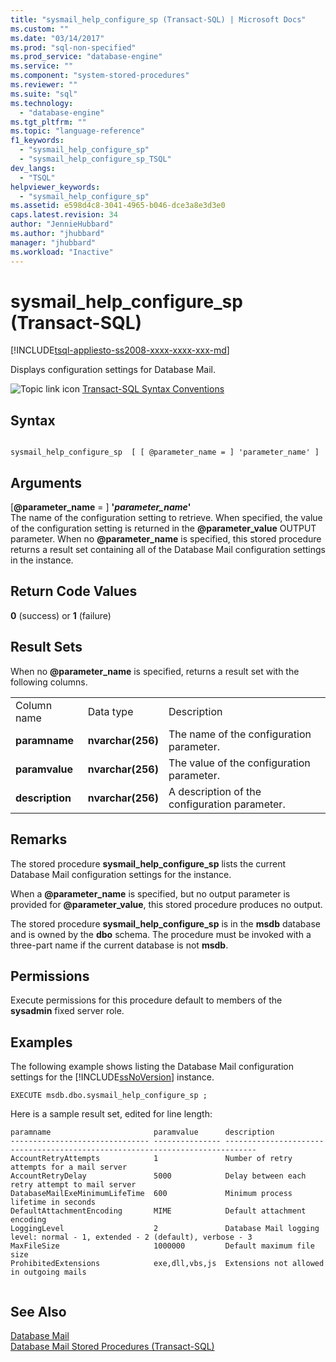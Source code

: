 ```yaml
---
title: "sysmail_help_configure_sp (Transact-SQL) | Microsoft Docs"
ms.custom: ""
ms.date: "03/14/2017"
ms.prod: "sql-non-specified"
ms.prod_service: "database-engine"
ms.service: ""
ms.component: "system-stored-procedures"
ms.reviewer: ""
ms.suite: "sql"
ms.technology: 
  - "database-engine"
ms.tgt_pltfrm: ""
ms.topic: "language-reference"
f1_keywords: 
  - "sysmail_help_configure_sp"
  - "sysmail_help_configure_sp_TSQL"
dev_langs: 
  - "TSQL"
helpviewer_keywords: 
  - "sysmail_help_configure_sp"
ms.assetid: e598d4c8-3041-4965-b046-dce3a8e3d3e0
caps.latest.revision: 34
author: "JennieHubbard"
ms.author: "jhubbard"
manager: "jhubbard"
ms.workload: "Inactive"
---
```

# sysmail_help_configure_sp (Transact-SQL)
[!INCLUDE[tsql-appliesto-ss2008-xxxx-xxxx-xxx-md](../../includes/tsql-appliesto-ss2008-xxxx-xxxx-xxx-md.md)]

  Displays configuration settings for Database Mail.  
  
 ![Topic link icon](../../database-engine/configure-windows/media/topic-link.gif "Topic link icon") [Transact-SQL Syntax Conventions](../../t-sql/language-elements/transact-sql-syntax-conventions-transact-sql.md)  
  
## Syntax  
  
```  
  
sysmail_help_configure_sp  [ [ @parameter_name = ] 'parameter_name' ]  
```  
  
## Arguments  
 [**@parameter_name** = ] **'***parameter_name***'**  
 The name of the configuration setting to retrieve. When specified, the value of the configuration setting is returned in the **@parameter_value** OUTPUT parameter. When no **@parameter_name** is specified, this stored procedure returns a result set containing all of the Database Mail configuration settings in the instance.  
  
## Return Code Values  
 **0** (success) or **1** (failure)  
  
## Result Sets  
 When no **@parameter_name** is specified, returns a result set with the following columns.  
  
||||  
|-|-|-|  
|Column name|Data type|Description|  
|**paramname**|**nvarchar(256)**|The name of the configuration parameter.|  
|**paramvalue**|**nvarchar(256)**|The value of the configuration parameter.|  
|**description**|**nvarchar(256)**|A description of the configuration parameter.|  
  
## Remarks  
 The stored procedure **sysmail_help_configure_sp** lists the current Database Mail configuration settings for the instance.  
  
 When a **@parameter_name** is specified, but no output parameter is provided for **@parameter_value**, this stored procedure produces no output.  
  
 The stored procedure **sysmail_help_configure_sp** is in the **msdb** database and is owned by the **dbo** schema. The procedure must be invoked with a three-part name if the current database is not **msdb**.  
  
## Permissions  
 Execute permissions for this procedure default to members of the **sysadmin** fixed server role.  
  
## Examples  
 The following example shows listing the Database Mail configuration settings for the [!INCLUDE[ssNoVersion](../../includes/ssnoversion-md.md)] instance.  
  
```  
EXECUTE msdb.dbo.sysmail_help_configure_sp ;  
```  
  
 Here is a sample result set, edited for line length:  
  
```  
paramname                       paramvalue      description  
------------------------------- --------------- -----------------------------------------------------------------------------  
AccountRetryAttempts            1               Number of retry attempts for a mail server  
AccountRetryDelay               5000            Delay between each retry attempt to mail server  
DatabaseMailExeMinimumLifeTime  600             Minimum process lifetime in seconds  
DefaultAttachmentEncoding       MIME            Default attachment encoding  
LoggingLevel                    2               Database Mail logging level: normal - 1, extended - 2 (default), verbose - 3  
MaxFileSize                     1000000         Default maximum file size  
ProhibitedExtensions            exe,dll,vbs,js  Extensions not allowed in outgoing mails  
  
```  
  
## See Also  
 [Database Mail](../../relational-databases/database-mail/database-mail.md)   
 [Database Mail Stored Procedures &#40;Transact-SQL&#41;](../../relational-databases/system-stored-procedures/database-mail-stored-procedures-transact-sql.md)  
  
  

